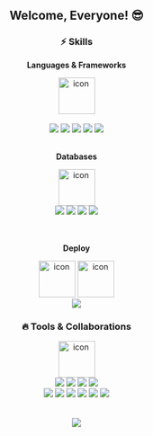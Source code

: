 <div align="center">
  <h2>Welcome, Everyone! 😎 </h2>

  <h3>⚡️ Skills</h3>
  
**Languages & Frameworks**

  <img src="https://techstack-generator.vercel.app/java-icon.svg" alt="icon" width="65" height="65" />
  </br>
  </br>
  <img src="https://img.shields.io/badge/SpringBoot-6DB33F?style=flat-square&logo=springboot&logoColor=white"/>
  <img src="https://img.shields.io/badge/SpringDataJpa-236DB33F?style=flat-square&logo=spring&logoColor=white"/>
  <img src="https://img.shields.io/badge/MyBatis-02303A?style=flat-square&logo=&logoColor=white"/>
  <img src="https://img.shields.io/badge/Gradle-02303A?style=flat-square&logo=gradle&logoColor=white"/>
  <img src="https://img.shields.io/badge/Junit-25A162?style=flat-square&logo=junit5&logoColor=white"/>
  </br>
  </br>
  
  **Databases**
  
  <img src="https://techstack-generator.vercel.app/mysql-icon.svg" alt="icon" width="65" height="65"  hspace=10/>  
  </br>
  <img src="https://img.shields.io/badge/Oracle-F80000?style=flat-square&logo=Oracle&logoColor=white"/>
  <img src="https://img.shields.io/badge/MariaDB-003545?style=flat-square&logo=MariaDB&logoColor=white"/>
  <img src="https://img.shields.io/badge/AmazonRDS-527FFF?style=flat-square&logo=amazonrds&logoColor=white"/>
  <img src="https://img.shields.io/badge/Redis-DC382D?style=flat-square&logo=redis&logoColor=white"/></br>
  </br>
  </br>

  **Deploy**
<div>
<img src="https://techstack-generator.vercel.app/docker-icon.svg" alt="icon" width="65" height="65" />
<img src="https://techstack-generator.vercel.app/aws-icon.svg" alt="icon" width="65" height="65" /> </br>
<img src="https://img.shields.io/badge/githubactions-2088FF?style=flat-square&logo=githubactions&logoColor=white"/>
</div>
  
  <h3>🔥 Tools & Collaborations</h3>
   <img src="https://techstack-generator.vercel.app/github-icon.svg" alt="icon" width="65" height="65" />
   </br>
  <img src="https://img.shields.io/badge/IntelliJIDEA-000000.svg?style=flat-square&logo=intellij-idea&logoColor=white"/>
  <img src="https://img.shields.io/badge/VisualStudio-5C2D91?style=flat-square&logo=visualstudio&logoColor=white"/>
  <img src="https://img.shields.io/badge/Postman-FF6C37?style=flat-square&logo=postman&logoColor=white"/>
  <img src="https://img.shields.io/badge/SourceTree-3178C6?style=flat-square&logo=&logoColor=white"/></br>

  <img src="https://img.shields.io/badge/Git-F05032?style=flat-square&logo=git&logoColor=white"/>  
  <img src="https://img.shields.io/badge/Discord-%235865F2.svg?style=flat-square&logo=discord&logoColor=white"/> 
 <img src="https://img.shields.io/badge/-Swagger-%23Clojure?style=flat-square&logo=swagger&logoColor=white"/>
  <img src="https://img.shields.io/badge/Notion-%23000000.svg?style=flat-square&logo=notion&logoColor=white"/>
    <img src="https://img.shields.io/badge/adobe%20photoshop-%2331A8FF.svg?style=flat-square&logo=adobe%20photoshop&logoColor=white"/>
  <img src="https://img.shields.io/badge/figma-%23F24E1E.svg?style=flat-square&logo=figma&logoColor=white"/>
</br>
</br>
  </br>
    <img src="https://github-readme-stats.vercel.app/api/top-langs/?username=jeongeungyeong&layout=compact">
</div>



